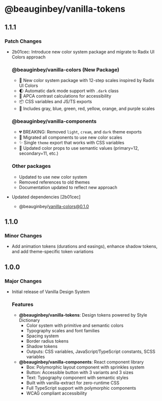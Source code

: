 # @beauginbey/vanilla-tokens

## 1.1.1

### Patch Changes

- 2b01cec: Introduce new color system package and migrate to Radix UI Colors approach

  ### @beauginbey/vanilla-colors (New Package)

  - 🎨 New color system package with 12-step scales inspired by Radix UI Colors
  - 🌓 Automatic dark mode support with `.dark` class
  - 🎯 APCA contrast calculations for accessibility
  - 📦 CSS variables and JS/TS exports
  - 🌈 Includes gray, blue, green, red, yellow, orange, and purple scales

  ### @beauginbey/vanilla-components

  - 💔 BREAKING: Removed `light`, `cream`, and `dark` theme exports
  - 🔄 Migrated all components to use new color scales
  - ✨ Single `theme` export that works with CSS variables
  - 🎨 Updated color props to use semantic values (primary=12, secondary=11, etc.)

  ### Other packages

  - Updated to use new color system
  - Removed references to old themes
  - Documentation updated to reflect new approach

- Updated dependencies [2b01cec]
  - @beauginbey/vanilla-colors@0.1.0

## 1.1.0

### Minor Changes

- Add animation tokens (durations and easings), enhance shadow tokens, and add theme-specific token variations

## 1.0.0

### Major Changes

- Initial release of Vanilla Design System

  ### Features

  - **@beauginbey/vanilla-tokens**: Design tokens powered by Style Dictionary
    - Color system with primitive and semantic colors
    - Typography scales and font families
    - Spacing system
    - Border radius tokens
    - Shadow tokens
    - Outputs: CSS variables, JavaScript/TypeScript constants, SCSS variables
  - **@beauginbey/vanilla-components**: React component library
    - Box: Polymorphic layout component with sprinkles system
    - Button: Accessible button with 3 variants and 3 sizes
    - Text: Typography component with semantic styles
    - Built with vanilla-extract for zero-runtime CSS
    - Full TypeScript support with polymorphic components
    - WCAG compliant accessibility
